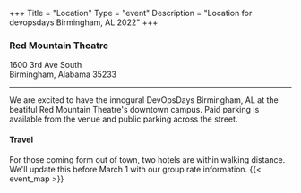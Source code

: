 +++
Title = "Location"
Type = "event"
Description = "Location for devopsdays Birmingham, AL 2022"
+++

<h3>Red Mountain Theatre</h3>
<p>1600 3rd Ave South<br />
Birmingham, Alabama 35233</p>
<hr>
We are excited to have the innogural DevOpsDays Birmingham, AL at the beatiful Red Mountain Theatre's downtown campus. Paid parking is available from the venue and public parking across the street.

<h4>Travel</h4>
<p>For those coming form out of town, two  hotels are within walking distance. We'll update this before March 1 with our group rate information.
<!-- Uncomment this only if you have set the coordinates for your location in the config yaml. Get Latitude and Longitude of a Point: http://itouchmap.com/latlong.html -->
{{< event_map >}}

<!-- Edit and uncomment to let people know what accessibility features you have available -->
<!-- 
    Example from Minneapolis 2020

    We offer wheelchair-designated spaces, chairs, and standing options (with tall tables) in the mainstage session room; a quiet room; bathrooms labeled according to the facilities they contain; professional live captioning of mainstage sessions; ingredient labeling (based on data provided when registering); and private space (upon request) for those nursing. We'd also be happy to accommodate any other accessibility needs upon request: {{< email_organizers >}}    
-->

